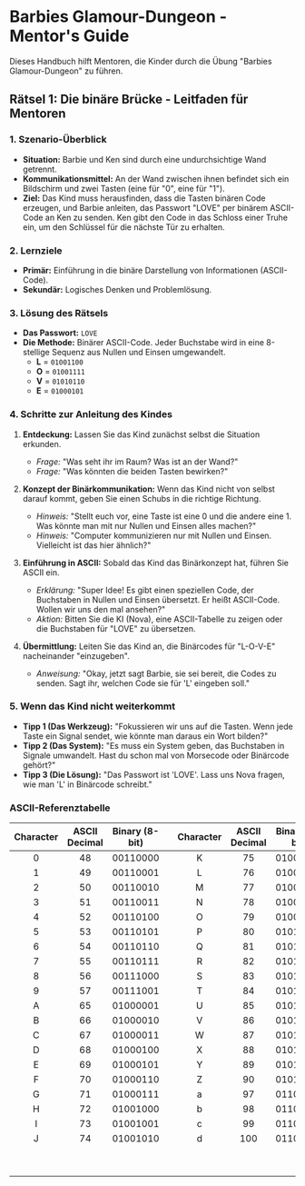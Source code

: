 # Barbies Glamour-Dungeon - Mentor's Guide

Dieses Handbuch hilft Mentoren, die Kinder durch die Übung "Barbies Glamour-Dungeon" zu führen.

## Rätsel 1: Die binäre Brücke - Leitfaden für Mentoren

### 1. Szenario-Überblick

- **Situation:** Barbie und Ken sind durch eine undurchsichtige Wand getrennt.
- **Kommunikationsmittel:** An der Wand zwischen ihnen befindet sich ein Bildschirm und zwei Tasten (eine für "0", eine für "1").
- **Ziel:** Das Kind muss herausfinden, dass die Tasten binären Code erzeugen, und Barbie anleiten, das Passwort "LOVE" per binärem ASCII-Code an Ken zu senden. Ken gibt den Code in das Schloss einer Truhe ein, um den Schlüssel für die nächste Tür zu erhalten.

### 2. Lernziele

- **Primär:** Einführung in die binäre Darstellung von Informationen (ASCII-Code).
- **Sekundär:** Logisches Denken und Problemlösung.

### 3. Lösung des Rätsels

- **Das Passwort:** `LOVE`
- **Die Methode:** Binärer ASCII-Code. Jeder Buchstabe wird in eine 8-stellige Sequenz aus Nullen und Einsen umgewandelt.
  - **L** = `01001100`
  - **O** = `01001111`
  - **V** = `01010110`
  - **E** = `01000101`

### 4. Schritte zur Anleitung des Kindes

1. **Entdeckung:** Lassen Sie das Kind zunächst selbst die Situation erkunden.
    - *Frage:* "Was seht ihr im Raum? Was ist an der Wand?"
    - *Frage:* "Was könnten die beiden Tasten bewirken?"

2. **Konzept der Binärkommunikation:** Wenn das Kind nicht von selbst darauf kommt, geben Sie einen Schubs in die richtige Richtung.
    - *Hinweis:* "Stellt euch vor, eine Taste ist eine 0 und die andere eine 1. Was könnte man mit nur Nullen und Einsen alles machen?"
    - *Hinweis:* "Computer kommunizieren nur mit Nullen und Einsen. Vielleicht ist das hier ähnlich?"

3. **Einführung in ASCII:** Sobald das Kind das Binärkonzept hat, führen Sie ASCII ein.
    - *Erklärung:* "Super Idee! Es gibt einen speziellen Code, der Buchstaben in Nullen und Einsen übersetzt. Er heißt ASCII-Code. Wollen wir uns den mal ansehen?"
    - *Aktion:* Bitten Sie die KI (Nova), eine ASCII-Tabelle zu zeigen oder die Buchstaben für "LOVE" zu übersetzen.

4. **Übermittlung:** Leiten Sie das Kind an, die Binärcodes für "L-O-V-E" nacheinander "einzugeben".
    - *Anweisung:* "Okay, jetzt sagt Barbie, sie sei bereit, die Codes zu senden. Sagt ihr, welchen Code sie für 'L' eingeben soll."

### 5. Wenn das Kind nicht weiterkommt

- **Tipp 1 (Das Werkzeug):** "Fokussieren wir uns auf die Tasten. Wenn jede Taste ein Signal sendet, wie könnte man daraus ein Wort bilden?"
- **Tipp 2 (Das System):** "Es muss ein System geben, das Buchstaben in Signale umwandelt. Hast du schon mal von Morsecode oder Binärcode gehört?"
- **Tipp 3 (Die Lösung):** "Das Passwort ist 'LOVE'. Lass uns Nova fragen, wie man 'L' in Binärcode schreibt."

### ASCII-Referenztabelle

| Character | ASCII Decimal | Binary (8-bit) |   | Character | ASCII Decimal | Binary (8-bit) |   | Character | ASCII Decimal | Binary (8-bit) |
|:---------:|:-------------:|:--------------:|---|:---------:|:-------------:|:--------------:|---|:---------:|:-------------:|:--------------:|
| 0 | 48 | 00110000 | | K | 75 | 01001011 | | e | 101 | 01100101 |
| 1 | 49 | 00110001 | | L | 76 | 01001100 | | f | 102 | 01100110 |
| 2 | 50 | 00110010 | | M | 77 | 01001101 | | g | 103 | 01100111 |
| 3 | 51 | 00110011 | | N | 78 | 01001110 | | h | 104 | 01101000 |
| 4 | 52 | 00110100 | | O | 79 | 01001111 | | i | 105 | 01101001 |
| 5 | 53 | 00110101 | | P | 80 | 01010000 | | j | 106 | 01101010 |
| 6 | 54 | 00110110 | | Q | 81 | 01010001 | | k | 107 | 01101011 |
| 7 | 55 | 00110111 | | R | 82 | 01010010 | | l | 108 | 01101100 |
| 8 | 56 | 00111000 | | S | 83 | 01010011 | | m | 109 | 01101101 |
| 9 | 57 | 00111001 | | T | 84 | 01010100 | | n | 110 | 01101110 |
| A | 65 | 01000001 | | U | 85 | 01010101 | | o | 111 | 01101111 |
| B | 66 | 01000010 | | V | 86 | 01010110 | | p | 112 | 01110000 |
| C | 67 | 01000011 | | W | 87 | 01010111 | | q | 113 | 01110001 |
| D | 68 | 01000100 | | X | 88 | 01011000 | | r | 114 | 01110010 |
| E | 69 | 01000101 | | Y | 89 | 01011001 | | s | 115 | 01110011 |
| F | 70 | 01000110 | | Z | 90 | 01011010 | | t | 116 | 01110100 |
| G | 71 | 01000111 | | a | 97 | 01100001 | | u | 117 | 01110101 |
| H | 72 | 01001000 | | b | 98 | 01100010 | | v | 118 | 01110110 |
| I | 73 | 01001001 | | c | 99 | 01100011 | | w | 119 | 01110111 |
| J | 74 | 01001010 | | d | 100 | 01100100 | | x | 120 | 01111000 |
|  |  |  | |  |  |  | | y | 121 | 01111001 |
|  |  |  | |  |  |  | | z | 122 | 01111010 |
